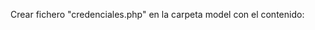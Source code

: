 Crear fichero "credenciales.php" en la carpeta model con el contenido:

<?php
DEFINE("HOST",'localhost');
DEFINE("USER",'ecobaby');
DEFINE("PASS",'ecobaby');
?>


